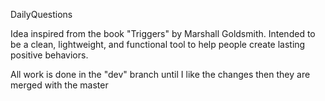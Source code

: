 DailyQuestions

Idea inspired from the book "Triggers" by Marshall Goldsmith. Intended to be a clean, lightweight, and functional tool to help people create lasting positive behaviors. 

All work is done in the "dev" branch until I like the changes then they are merged with the master